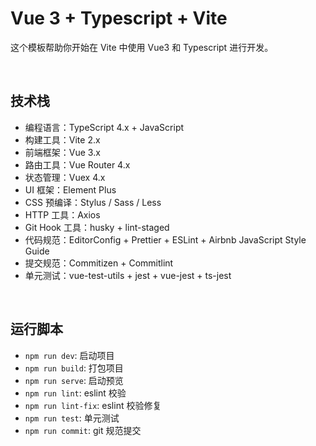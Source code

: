 # Vue 3 + Typescript + Vite
这个模板帮助你开始在 Vite 中使用 Vue3 和 Typescript 进行开发。

<br>

## 技术栈
- 编程语言：TypeScript 4.x + JavaScript
- 构建工具：Vite 2.x
- 前端框架：Vue 3.x
- 路由工具：Vue Router 4.x
- 状态管理：Vuex 4.x
- UI 框架：Element Plus
- CSS 预编译：Stylus / Sass / Less
- HTTP 工具：Axios
- Git Hook 工具：husky + lint-staged
- 代码规范：EditorConfig + Prettier + ESLint + Airbnb JavaScript Style Guide
- 提交规范：Commitizen + Commitlint
- 单元测试：vue-test-utils + jest + vue-jest + ts-jest

<br>

## 运行脚本
- `npm run dev`: 启动项目
- `npm run build`: 打包项目
- `npm run serve`: 启动预览
- `npm run lint`: eslint 校验 
- `npm run lint-fix`: eslint 校验修复
- `npm run test`: 单元测试
- `npm run commit`: git 规范提交 

